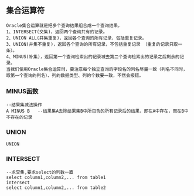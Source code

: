 ## 集合运算符

```plsql
Oracle集合运算就是把多个查询结果组合成一个查询结果。
1、INTERSECT(交集)，返回两个查询共有的记录。
2、UNION ALL(并集重复)，返回各个查询的所有记录，包括重复记录。
3、UNION(并集不重复)，返回各个查询的所有记录，不包括重复记录 （重复的记录只取一条）。
4、MINUS(补集)，返回第一个查询检索出的记录减去第二个查询检索出的记录之后剩余的记录。 
当我们使用Oracle集合运算时，要注意每个独立查询的字段名的列名尽量一致（列名不同时，取第一个查询的列名）、列的数据类型、列的个数要一致，不然会报错。
```

### MINUS函数

```plsql
--结果集减法操作
A MINUS B	--结果集A去除结果集B中所包含的所有记录后的结果，即在A中存在，而在B中不存在的记录
```

### UNION

```plsql
UNION
```

### INTERSECT

```plsql
--求交集,要求select的列数一直
select column1,column2,... from table1
intersect
select column1,column2,... from table2
```

